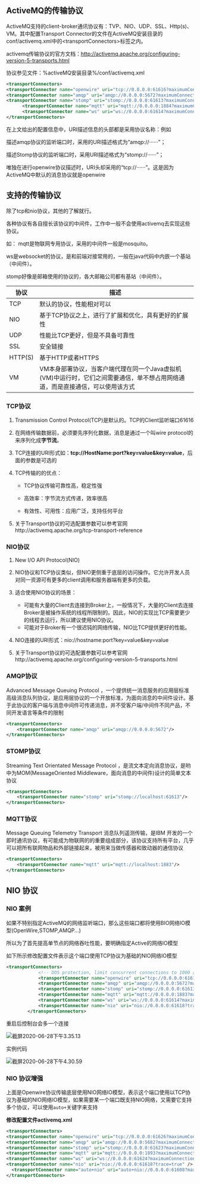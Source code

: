 ## ActiveMQ的传输协议

ActiveMQ支持的client-broker通讯协议有：TVP、NIO、UDP、SSL、Http(s)、VM。其中配置Transport Connector的文件在ActiveMQ安装目录的conf/activemq.xml中的\<transportConnectors>标签之内。

activemq传输协议的官方文档：http://activemq.apache.org/configuring-version-5-transports.html

协议参见文件：%activeMQ安装目录%/conf/activemq.xml

```xml
<transportConnectors>
<transportConnector name="openwire" uri="tcp://0.0.0.0:61616?maximumConnections=1000&amp;wireFormat.maxFrameSize=104857600"/>
<transportConnector name="amqp" uri="amqp://0.0.0.0:5672?maximumConnections=1000&amp;wireFormat.maxFrameSize=104857600"/>
<transportConnector name="stomp" uri="stomp://0.0.0.0:61613?maximumConnections=1000&amp;wireFormat.maxFrameSize=104857600"/>
      <transportConnector name="mqtt" uri="mqtt://0.0.0.0:1884?maximumConnections=1000&amp;wireFormat.maxFrameSize=104857600"/>
      <transportConnector name="ws" uri="ws://0.0.0.0:61614?maximumConnections=1000&amp;wireFormat.maxFrameSize=104857600"/>
</transportConnectors>
```



在上文给出的配置信息中，URI描述信息的头部都是采用协议名称：例如

描述amqp协议的监听端口时，采用的URI描述格式为“amqp://······”；

描述Stomp协议的监听端口时，采用URI描述格式为“stomp://······”；

唯独在进行openwire协议描述时，URI头却采用的“tcp://······”。这是因为ActiveMQ中默认的消息协议就是openwire

## 支持的传输协议

除了tcp和nio协议，其他的了解就行。

各种协议有各自擅长该协议的中间件，工作中一般不会使用activemq去实现这些协议。

如： mqtt是物联网专用协议，采用的中间件一般是mosquito。

ws是websocket的协议，是和前端对接常用的，一般在java代码中内嵌一个基站（中间件）。

stomp好像是邮箱使用的协议的，各大邮箱公司都有基站（中间件）。

| 协议    | 描述                                                         |
| ------- | ------------------------------------------------------------ |
| TCP     | 默认的协议，性能相对可以                                     |
| NIO     | 基于TCP协议之上，进行了扩展和优化，具有更好的扩展性          |
| UDP     | 性能比TCP更好，但是不具备可靠性                              |
| SSL     | 安全链接                                                     |
| HTTP(S) | 基于HTTP或者HTTPS                                            |
| VM      | VM本身部署协议，当客户端代理在同一个Java虚拟机(VM)中运行时，它们之间需要通信，单不想占用网络通道，而是直接通信，可以使用该方式 |

### TCP协议

1. Transmission Control Protocol(TCP)是默认的。TCP的Client监听端口61616

2. 在网络传输数据前，必须要先序列化数据，消息是通过一个叫wire protocol的来序列化成**字节流**。

3. TCP连接的URI形式如：**tcp://HostName:port?key=value&key=value**，后面的参数是可选的

4. TCP传输的的优点：

   * TCP协议传输可靠性高，稳定性强

   * 高效率：字节流方式传递，效率很高
   * 有效性、可用性：应用广泛，支持任何平台

5. 关于Transport协议的可选配置参数可以参考官网http://activemq.apache.org/tcp-transport-reference

### NIO协议

1. New I/O API Protocol(NIO)

2. NIO协议和TCP协议类似，但NIO更侧重于底层的访问操作。它允许开发人员对同一资源可有更多的client调用和服务器端有更多的负载。

3. 适合使用NIO协议的场景：
   * 可能有大量的Client去连接到Broker上，一般情况下，大量的Client去连接Broker是被操作系统的线程所限制的。因此，NIO的实现比TCP需要更少的线程去运行，所以建议使用NIO协议。
   * 可能对于Broker有一个很迟钝的网络传输，NIO比TCP提供更好的性能。

4. NIO连接的URI形式：nio://hostname:port?key=value&key=value

5. 关于Transport协议的可选配置参数可以参考官网http://activemq.apache.org/configuring-version-5-transports.html

### AMQP协议

Advanced Message Queuing Protocol ，一个提供统一消息服务的应用层标准高级消息队列协议，是应用层协议的一个开放标准，为面向消息的中间件设计。基于此协议的客户端与消息中间件可传递消息，并不受客户端/中间件不同产品，不同开发语言等条件的限制

```xml
<transportConnectors>
	<transportConnector name="amqp" uri="amqp://0.0.0.0:5672"/>
</transportConnectors>
```

### STOMP协议

Streaming Text Orientated Message Protocol ，是流文本定向消息协议，是哟中为MOM(MessageOriented Middleware，面向消息的中间件)设计的简单文本协议

```xml
<transportConnectors>
	<transportConnector name="stomp" uri="stomp://localhost:61613"/>
</transportConnectors>
```

### MQTT协议

Message Queuing Telemetry Transport 消息队列遥测传输，是IBM 开发的一个即时通讯协议，有可能成为物联网的的重要组成部分，该协议支持所有平台，几乎可以把所有联网物品和外部链接起来，被用来当做传感器和致动器的通信协议

```xml
<transportConnectors>
	<transportConnector name="mqtt" uri="mqtt://localhost:1883"/>
</transportConnectors>
```

## NIO 协议

### NIO 案例

如果不特别指定ActiveMQ的网络监听端口，那么这些端口都将使用BIO网络IO模型(OpenWire,STOMP,AMQP...)

所以为了首先提高单节点的网络吞吐性能，要明确指定Active的网络IO模型

如下所示修改配置文件表示这个端口使用TCP协议为基础的NIO网络IO模型

```xml
<transportConnectors>
            <!-- DOS protection, limit concurrent connections to 1000 and frame size to 100MB -->
            <transportConnector name="openwire" uri="tcp://0.0.0.0:61616?maximumConnections=1000&amp;wireFormat.maxFrameSize=104857600"/>
            <transportConnector name="amqp" uri="amqp://0.0.0.0:5672?maximumConnections=1000&amp;wireFormat.maxFrameSize=104857600"/>
            <transportConnector name="stomp" uri="stomp://0.0.0.0:61613?maximumConnections=1000&amp;wireFormat.maxFrameSize=104857600"/>
            <transportConnector name="mqtt" uri="mqtt://0.0.0.0:1883?maximumConnections=1000&amp;wireFormat.maxFrameSize=104857600"/>
            <transportConnector name="ws" uri="ws://0.0.0.0:61614?maximumConnections=1000&amp;wireFormat.maxFrameSize=104857600"/>
            <transportConnector name="nio" uri="nio://0.0.0.0:61618?trance=true"/>
        </transportConnectors>
```

重启后控制台会多一个连接

![截屏2020-06-28下午3.35.13](https://gitee.com/Sunxz007/PicStorage/raw/master/imgs/20200628153728.png)

实例代码

![截屏2020-06-28下午4.30.59](https://gitee.com/Sunxz007/PicStorage/raw/master/imgs/20200628163158.png)

### NIO 协议增强

上面是Openwire协议传输底层使用NIO网络IO模型，表示这个端口使用以TCP协议为基础的NIO网络IO模型，如果需要某一个端口既支持NIO网络，又需要它支持多个协议，可以使用`auto+`关键字来支持

**修改配置文件activemq.xml**

```xml
<transportConnectors>
<transportConnector name="openwire" uri="tcp://0.0.0.0:61626?maximumConnections=1000&amp;wireFormat.maxFrameSize=104857600"/>
<transportConnector name="amqp" uri="amqp://0.0.0.0:5682?maximumConnections=1000&amp;wireFormat.maxFrameSize=104857600"/>
<transportConnector name="stomp" uri="stomp://0.0.0.0:61623?maximumConnections=1000&amp;wireFormat.maxFrameSize=104857600"/>
<transportConnector name="mqtt" uri="mqtt://0.0.0.0:1893?maximumConnections=1000&amp;wireFormat.maxFrameSize=104857600"/>
<transportConnector name="ws" uri="ws://0.0.0.0:61624?maximumConnections=1000&amp;wireFormat.maxFrameSize=104857600"/>
<transportConnector name="nio" uri="nio://0.0.0.0:61618?trace=true" />
  <transportConnector name="auto+nio" uri="auto+nio://0.0.0.0:61608?maximumConnections=1000&amp;wireFormat.maxFrameSize=104857600&amp;org.apache.activemq.transport.nio.SelectorManager.corePoolSize=20&amp;org.apache.activemq.transport.nio.Se1ectorManager.maximumPoo1Size=50"/>
</transportConnectors>
```

